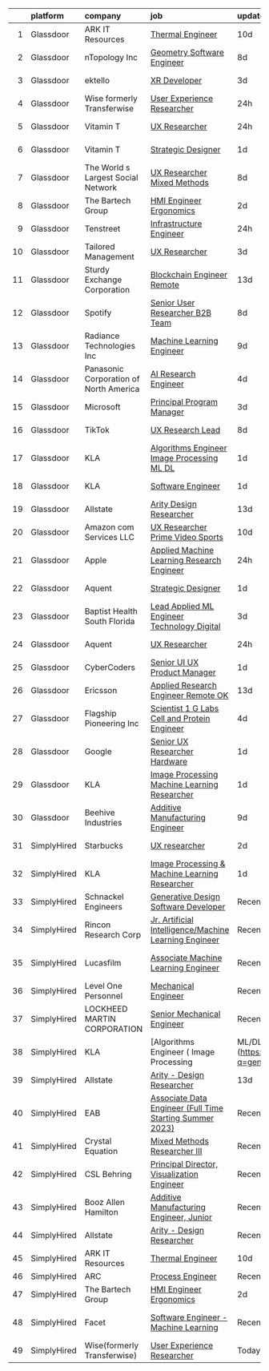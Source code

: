 

|    | platform    | company                                | job                                                                                                                                                                                                                                                                                                                                                                                                                                                                                                                                                                                                                                                                                                                                                                                                                                                                                                                                                                                                                                                                                                                                                                                                                                                                                                                                                                                                                                                                                                         | update_time   | location                    |
|---:|:------------|:---------------------------------------|:------------------------------------------------------------------------------------------------------------------------------------------------------------------------------------------------------------------------------------------------------------------------------------------------------------------------------------------------------------------------------------------------------------------------------------------------------------------------------------------------------------------------------------------------------------------------------------------------------------------------------------------------------------------------------------------------------------------------------------------------------------------------------------------------------------------------------------------------------------------------------------------------------------------------------------------------------------------------------------------------------------------------------------------------------------------------------------------------------------------------------------------------------------------------------------------------------------------------------------------------------------------------------------------------------------------------------------------------------------------------------------------------------------------------------------------------------------------------------------------------------------|:--------------|:----------------------------|
|  1 | Glassdoor   | ARK IT Resources                       | [Thermal Engineer](https://www.glassdoor.com/partner/jobListing.htm?pos=118&ao=1136043&s=58&guid=00000183925c7422904ddfdd7c2c40d7&src=GD_JOB_AD&t=SR&vt=w&ea=1&cs=1_cf3b1ee0&cb=1664607876777&jobListingId=1008151360223&jrtk=3-0-1ge95ot7jk62u801-1ge95ot82ghrp800-d7ba8a74a5e566be-)                                                                                                                                                                                                                                                                                                                                                                                                                                                                                                                                                                                                                                                                                                                                                                                                                                                                                                                                                                                                                                                                                                                                                                                                                      | 10d           | Menlo Park, CA              |
|  2 | Glassdoor   | nTopology Inc                          | [Geometry Software Engineer](https://www.glassdoor.com/partner/jobListing.htm?pos=119&ao=1136043&s=58&guid=00000183925c7422904ddfdd7c2c40d7&src=GD_JOB_AD&t=SR&vt=w&cs=1_e3924f41&cb=1664607876777&jobListingId=1008156309256&jrtk=3-0-1ge95ot7jk62u801-1ge95ot82ghrp800-768fb0cecd65353a-)                                                                                                                                                                                                                                                                                                                                                                                                                                                                                                                                                                                                                                                                                                                                                                                                                                                                                                                                                                                                                                                                                                                                                                                                                 | 8d            | New York, NY                |
|  3 | Glassdoor   | ektello                                | [XR Developer](https://www.glassdoor.com/partner/jobListing.htm?pos=104&ao=1110586&s=58&guid=00000183925c7422904ddfdd7c2c40d7&src=GD_JOB_AD&t=SR&vt=w&ea=1&cs=1_a832e28d&cb=1664607876773&jobListingId=1008165877095&cpc=723ADC3DFE402989&jrtk=3-0-1ge95ot7jk62u801-1ge95ot82ghrp800-9252e1383beff854--6NYlbfkN0CLjQmfy67UqlWxJvyH5uxFrQGBFL1cdeZdgq-fUlKTlikjnfIyJ3g14UIocJ4LupEUSH_i4Km79u8aPns5QGudzPpZihbyWjHT3MlPDQZx-NZRJ-kKyR8XI7O7980XhdMgDOg9XJsbhTU-TeVE4XKYiyHUODj3BRcNUGsJGACEaIaVv3AGx_D4LVO6oyW-jC-noUM5ZP9Bk77J2u-Prxu2YKDDuYHdVMLfB61odYYdIqd3k0hdTcycg9WXmn5v396wXMeqiLlUXuRkB5quYHjRE0zBwPwnRh4jtJQ-sz0zTlKds8BVA9KKYkIEj0iTFVhSNsmL-FNZn3Om8YuM9qLMZuHlIlSd1D1uEsKXKvvXrtNGOzmT4LGg0ESY-SPFu-2RD78QeYZRovcPCvH56A4fkmOmp4hJ6cvaqeQEJfRgXTaqotivDcmiVTE0EdDEbvNSf2saa6gKSCyp9HDQ0muLXoPmOfJEEeWYI7f8bb4bFWSlDhs_bqhZqjS7e-NKRyeoQixYtTeMF4_9GkOlGzR06EDPoqclCKgBuGUA8u9GE4PTL7tM4UHSHdK8ODAYL7kKJwGSsOemYDJKcU855cVyxSK2wzxqLnrT73w_WO-ZdrCjcDtiDRlZ8G_-npqTADflzQfXjHceY411hv7zcOGx)                                                                                                                                                                                                                                                                                                                                                                                                                                                                                                     | 3d            | New York, NY                |
|  4 | Glassdoor   | Wise formerly Transferwise             | [User Experience Researcher](https://www.glassdoor.com/partner/jobListing.htm?pos=113&ao=1136043&s=58&guid=00000183925c7422904ddfdd7c2c40d7&src=GD_JOB_AD&t=SR&vt=w&cs=1_e15c99e2&cb=1664607876774&jobListingId=1008175254778&jrtk=3-0-1ge95ot7jk62u801-1ge95ot82ghrp800-3b7e1b9aaa689d2f-)                                                                                                                                                                                                                                                                                                                                                                                                                                                                                                                                                                                                                                                                                                                                                                                                                                                                                                                                                                                                                                                                                                                                                                                                                 | 24h           | New York, NY                |
|  5 | Glassdoor   | Vitamin T                              | [UX Researcher](https://www.glassdoor.com/partner/jobListing.htm?pos=105&ao=1110586&s=58&guid=00000183925c7422904ddfdd7c2c40d7&src=GD_JOB_AD&t=SR&vt=w&cs=1_0d980cc2&cb=1664607876773&jobListingId=1008175259890&cpc=FB7E4A1762AE5BEC&jrtk=3-0-1ge95ot7jk62u801-1ge95ot82ghrp800-dd7580845842f070--6NYlbfkN0DMrcEu7yrtATojKJA7cEzGQ3FdRGWLh0CZQInL4ECGI6k5tN82kdM0cJmh4vC7GgjJJwI5rzDshuaxiqNJD81Zw3DA8EAi9K6BYsTzvNnMGmq623DCVPNYKFfUttEtnREU3rY_Qi7Y-H5aNTjLE6_JYKpwbOzbyeF_5oZ3ppALSaleVesXOC0STSxZZ4GdQk3e0h4ZCCax7d2ck97YBDFX19iZknw_HCq_DNviqWbNNhzXZ0QamOj2H8Rxph63b9NqAgviXjEz0zUINkTMcwQsbnFwXWZxGjFoJ90boDAhvrLWINEf7DmWzDmGvzNy_aBZf_G9BDSsKhlhTpEcUTM6q3IJNSPIZb1Hu9MghNQAYKZzoHEwFM9f-AzpfPgQHgnB_HbFmAV5-JcT8sOmGs6u3EXL1X9o77kY27QL8fgNCcHiJtuDEPyFWfEkLMgDJ8eYHYyPQWi5oU0FoQ-GpiyxyTHj5sHg6Ugvl3t_6PKY9W5TIXrjn7MQ)                                                                                                                                                                                                                                                                                                                                                                                                                                                                                                                                                                                                                                                                         | 24h           | Cambridge, MA               |
|  6 | Glassdoor   | Vitamin T                              | [Strategic Designer](https://www.glassdoor.com/partner/jobListing.htm?pos=108&ao=1110586&s=58&guid=00000183925c7422904ddfdd7c2c40d7&src=GD_JOB_AD&t=SR&vt=w&cs=1_384e9259&cb=1664607876773&jobListingId=1008172075399&cpc=FB7E4A1762AE5BEC&jrtk=3-0-1ge95ot7jk62u801-1ge95ot82ghrp800-648f458a37220ae6--6NYlbfkN0DMrcEu7yrtATojKJA7cEzGQ3FdRGWLh0CZQInL4ECGI6k5tN82kdM0cJmh4vC7GghB7sI2fEBJvXCIVs4oIfPeT5FVoC1VkOs_FdgZb8wdMtTuOOmPTN_otUAg6JY7oaAkQ_gNO-TwZfAA7djRJE24BE4Nb1MTyf2udNJPEClRwSvgLZJRn8VUdvZCoLLNeK-fkHP3oWM4E-DAmIcZyhbtTc0FN-j4Bm9GvSE4rGmgwBd5zbYhRvlHide6CKnm7C2gCU-HopQIHMjsApHMJvUqUv8uqm2OUv2eOin1s_tAi-0rrcKhreaVAMbpa0m5pcgBRla3UPmGVq2sgwRMTM9EhpupMvXyNtZhOv5Ru8XHdiBmlooNo2eiaGs_CHAOBK1uOjpnCCoIad8HBOUjCHGkHUWP_tWz7jYv_whu4lBXUjlo_Uc98_IPHCn6B6tDjSAWaxH8cxxKFH8NcuMcLDk71dP1E4FRKSJZTErVf3AWFA%3D%3D)                                                                                                                                                                                                                                                                                                                                                                                                                                                                                                                                                                                                                                                                        | 1d            | Los Angeles, CA             |
|  7 | Glassdoor   | The World s Largest Social Network     | [UX Researcher  Mixed Methods ](https://www.glassdoor.com/partner/jobListing.htm?pos=109&ao=1110586&s=58&guid=00000183925c7422904ddfdd7c2c40d7&src=GD_JOB_AD&t=SR&vt=w&ea=1&cs=1_2bbeaa0e&cb=1664607876774&jobListingId=1008157581186&cpc=C4A69CCDBB3B9599&jrtk=3-0-1ge95ot7jk62u801-1ge95ot82ghrp800-1b0604329ab13d64--6NYlbfkN0DSgjPPcnEdvoK3uuxfISLALE6pB1FR7YSHOr_tSg5_QGIhoz_2VqUepdcKLBLI_zRdtaBxgyBllhaPZz0NgYURyEGucRXh5uxBwq1v6utGUhDvjEFiFwNbXBMy7AQhUaSixTSyoNTqobu9bFo0iqMrnAsnQ9T3GyfI57CmWf4uxKHexdXWkJF-KQRV6ObyLzH9Igmhl0fU1mKo8euS9fy1_ZgjfxgGREmAK2stX0QBbULD4l4gyHpoFkJ8eAWheXHKtns5om4tdH_Y8b8FS0iPvT2R05gQsG4-Dvql1ptO92yqhjRzb2FxpswSOwi99xcvfy3yfQ94LxegZ0eDuj_cmeZlzWq21W_t1c6hckD3ilJLrB4ZBfLXrCDTx0hL2olAVSKszv_uXfa9CN5HLM3ia3dikpgnz2rdk5QBeBAMRzsWxXtNucUraqv63HVOOM2GrCWuxTFoi6ilCdD4CbxT9_Yew_K7STaQdGeLHUSmeA_cjOsTsxt8segOPwwfIsgcPaCTAFgUFi0ik__4C__V2MC8wOnLgJBlx5ULK10Enc1ivvDfX2sbRISEASSOGSaP_nRzmKakQUg7hfL7zzQx)                                                                                                                                                                                                                                                                                                                                                                                                                                                                                                                                                    | 8d            | Menlo Park, CA              |
|  8 | Glassdoor   | The Bartech Group                      | [HMI Engineer Ergonomics](https://www.glassdoor.com/partner/jobListing.htm?pos=102&ao=1110586&s=58&guid=00000183925c7422904ddfdd7c2c40d7&src=GD_JOB_AD&t=SR&vt=w&ea=1&cs=1_d3d06931&cb=1664607876773&jobListingId=1008168215682&cpc=BCC169F53084E245&jrtk=3-0-1ge95ot7jk62u801-1ge95ot82ghrp800-d7e549cf611d7baf--6NYlbfkN0C7-FDDT93s0qSKP7uYkdNgAgpSNvwlK8pJNTkcTbZQJnKDJjfvl1yFU2JPCK1oIIqgiPSQlgJaQ92un3gYj95iQ5MwR3YWRQA81vmOBTfP8DwKNBTGoU1ip20-j9O9Lm5GhqmopLcJEe0EpYQ4q3fY_E7zDdPeWdkFPVRQ4OoxjHrmWNE168yZy75LxmCOpUc-s0NImWilIffnCWDoJnRH6U4LJHwkbBiM_uPUd6Opn5wO8GrT-sHs-c_GLb_Nubt0pjWPAaNUA0UPYGqxMi26xVgoqvcoFsmqVTTuGXRFZ9N7DCeBLGlRKNXm-pcqtOGRYLRO5zWWabeRV9DZ2rJXFrDh667fwrcHvuGjRpzSlVysAiKtHu-9rMVNAMIkYB_iofjGkMC_Gcc9msLDQqZ-lh6CCWAICRqbK7fimYzzpCmxGIuVogkKiEHl5WithVC57mr7ibvIcX3MqU1kvX2WGXKamePeOPryUOtn3Ejn2UfZIPU0EA7C)                                                                                                                                                                                                                                                                                                                                                                                                                                                                                                                                                                                                                                                          | 2d            | Auburn Hills, MI            |
|  9 | Glassdoor   | Tenstreet                              | [Infrastructure Engineer](https://www.glassdoor.com/partner/jobListing.htm?pos=122&ao=1136043&s=58&guid=00000183925c7422904ddfdd7c2c40d7&src=GD_JOB_AD&t=SR&vt=w&ea=1&cs=1_1cf0a46d&cb=1664607876777&jobListingId=1008174927829&jrtk=3-0-1ge95ot7jk62u801-1ge95ot82ghrp800-fb5da6d548c2f05f-)                                                                                                                                                                                                                                                                                                                                                                                                                                                                                                                                                                                                                                                                                                                                                                                                                                                                                                                                                                                                                                                                                                                                                                                                               | 24h           | Tulsa, OK                   |
| 10 | Glassdoor   | Tailored Management                    | [UX Researcher](https://www.glassdoor.com/partner/jobListing.htm?pos=106&ao=1110586&s=58&guid=00000183925c7422904ddfdd7c2c40d7&src=GD_JOB_AD&t=SR&vt=w&ea=1&cs=1_e4bf6b57&cb=1664607876773&jobListingId=1008165611561&cpc=47CFDC01B3F81FAC&jrtk=3-0-1ge95ot7jk62u801-1ge95ot82ghrp800-ebbf7cb785340ff0--6NYlbfkN0DI_pqscLjs9LkB0jlO39g2s8RE9SCHTdataN4HV1TulJDP_FJlrdaEAmOIelCggjJ9JIMQViELbqFJysVw2bYJCuEXtMEw6dMQNNOQVyIp8OYul8IhpVKs9vFrjK1VP4TL0x0AyVE4LxRPr54mdEIZH9L1_Wf2l64sqeb7hyoc3G_4s_skSr2DE3ak-MpMhgz1sg6-yI2ZWqK861TMfaO2nRFQuJPb9k_Nj2pfiUO8oq-fs5K9EepbzNfhgRjmiKH6u29ftBIR0qUeID7Ng65quWQ3GvR4uE5vd69uQCelQkryT0APF_imjSa2GysJCrxLN19DQfxcXirkCc-8ieyEK3JTN26w6o3tC5CZzOzUev93skVU861w3jqH6RBlOVVHY6yOdFUviK80snYyajwiRONjOeqWJzgNxh4zgvHyoSGwmrhJgeB8xqriE_RaaD90wjpE1_D1kBjaCAxKkNm5EHdcmM3Goh8sKt4BPSHP6Ybq1XyzlwdSI83qAOJy7thfZtksVWn3TRV4GSUkMcD1)                                                                                                                                                                                                                                                                                                                                                                                                                                                                                                                                                                                                                                    | 3d            | Los Angeles, CA             |
| 11 | Glassdoor   | Sturdy Exchange Corporation            | [Blockchain Engineer  Remote ](https://www.glassdoor.com/partner/jobListing.htm?pos=117&ao=1136043&s=58&guid=00000183925c7422904ddfdd7c2c40d7&src=GD_JOB_AD&t=SR&vt=w&ea=1&cs=1_f68765bb&cb=1664607876777&jobListingId=1008146555398&jrtk=3-0-1ge95ot7jk62u801-1ge95ot82ghrp800-fef74d675c3b63f7-)                                                                                                                                                                                                                                                                                                                                                                                                                                                                                                                                                                                                                                                                                                                                                                                                                                                                                                                                                                                                                                                                                                                                                                                                          | 13d           | Remote                      |
| 12 | Glassdoor   | Spotify                                | [Senior User Researcher  B2B Team](https://www.glassdoor.com/partner/jobListing.htm?pos=128&ao=1136043&s=58&guid=00000183925c7422904ddfdd7c2c40d7&src=GD_JOB_AD&t=SR&vt=w&cs=1_d27c8681&cb=1664607876778&jobListingId=1008156696008&jrtk=3-0-1ge95ot7jk62u801-1ge95ot82ghrp800-e4fc1c9976fb5d46-)                                                                                                                                                                                                                                                                                                                                                                                                                                                                                                                                                                                                                                                                                                                                                                                                                                                                                                                                                                                                                                                                                                                                                                                                           | 8d            | Remote                      |
| 13 | Glassdoor   | Radiance Technologies Inc              | [Machine Learning Engineer](https://www.glassdoor.com/partner/jobListing.htm?pos=130&ao=1136043&s=58&guid=00000183925c7422904ddfdd7c2c40d7&src=GD_JOB_AD&t=SR&vt=w&ea=1&cs=1_08b54491&cb=1664607876779&jobListingId=1008155141417&jrtk=3-0-1ge95ot7jk62u801-1ge95ot82ghrp800-85b467fc819b1285-)                                                                                                                                                                                                                                                                                                                                                                                                                                                                                                                                                                                                                                                                                                                                                                                                                                                                                                                                                                                                                                                                                                                                                                                                             | 9d            | Beavercreek, OH             |
| 14 | Glassdoor   | Panasonic Corporation of North America | [AI Research Engineer](https://www.glassdoor.com/partner/jobListing.htm?pos=116&ao=1136043&s=58&guid=00000183925c7422904ddfdd7c2c40d7&src=GD_JOB_AD&t=SR&vt=w&cs=1_dc4c1a13&cb=1664607876775&jobListingId=1008163320625&jrtk=3-0-1ge95ot7jk62u801-1ge95ot82ghrp800-74a47edd19423ab5-)                                                                                                                                                                                                                                                                                                                                                                                                                                                                                                                                                                                                                                                                                                                                                                                                                                                                                                                                                                                                                                                                                                                                                                                                                       | 4d            | Mountain View, CA           |
| 15 | Glassdoor   | Microsoft                              | [Principal Program Manager](https://www.glassdoor.com/partner/jobListing.htm?pos=125&ao=1136043&s=58&guid=00000183925c7422904ddfdd7c2c40d7&src=GD_JOB_AD&t=SR&vt=w&cs=1_1223ac39&cb=1664607876778&jobListingId=1008165639555&jrtk=3-0-1ge95ot7jk62u801-1ge95ot82ghrp800-c33bc5f7227481c4-)                                                                                                                                                                                                                                                                                                                                                                                                                                                                                                                                                                                                                                                                                                                                                                                                                                                                                                                                                                                                                                                                                                                                                                                                                  | 3d            | Bellevue, WA                |
| 16 | Glassdoor   | TikTok                                 | [UX Research Lead](https://www.glassdoor.com/partner/jobListing.htm?pos=129&ao=1136043&s=58&guid=00000183925c7422904ddfdd7c2c40d7&src=GD_JOB_AD&t=SR&vt=w&cs=1_2f524914&cb=1664607876779&jobListingId=1008157351287&jrtk=3-0-1ge95ot7jk62u801-1ge95ot82ghrp800-98ff83142995346e-)                                                                                                                                                                                                                                                                                                                                                                                                                                                                                                                                                                                                                                                                                                                                                                                                                                                                                                                                                                                                                                                                                                                                                                                                                           | 8d            | Mountain View, CA           |
| 17 | Glassdoor   | KLA                                    | [Algorithms Engineer   Image Processing   ML DL  ](https://www.glassdoor.com/partner/jobListing.htm?pos=115&ao=1136043&s=58&guid=00000183925c7422904ddfdd7c2c40d7&src=GD_JOB_AD&t=SR&vt=w&cs=1_9997f34b&cb=1664607876775&jobListingId=1008171541246&jrtk=3-0-1ge95ot7jk62u801-1ge95ot82ghrp800-62308c64b199b0c3-)                                                                                                                                                                                                                                                                                                                                                                                                                                                                                                                                                                                                                                                                                                                                                                                                                                                                                                                                                                                                                                                                                                                                                                                           | 1d            | Ann Arbor, MI               |
| 18 | Glassdoor   | KLA                                    | [Software Engineer](https://www.glassdoor.com/partner/jobListing.htm?pos=112&ao=1136043&s=58&guid=00000183925c7422904ddfdd7c2c40d7&src=GD_JOB_AD&t=SR&vt=w&cs=1_c9856b4e&cb=1664607876774&jobListingId=1008171541539&jrtk=3-0-1ge95ot7jk62u801-1ge95ot82ghrp800-410a5d2d90f7dfe0-)                                                                                                                                                                                                                                                                                                                                                                                                                                                                                                                                                                                                                                                                                                                                                                                                                                                                                                                                                                                                                                                                                                                                                                                                                          | 1d            | Ann Arbor, MI               |
| 19 | Glassdoor   | Allstate                               | [Arity   Design Researcher](https://www.glassdoor.com/partner/jobListing.htm?pos=101&ao=1110586&s=58&guid=00000183925c7422904ddfdd7c2c40d7&src=GD_JOB_AD&t=SR&vt=w&cs=1_354c8de1&cb=1664607876772&jobListingId=1008146367908&cpc=F41FEAB56D215062&jrtk=3-0-1ge95ot7jk62u801-1ge95ot82ghrp800-2a9d07b4c94ca1a2--6NYlbfkN0BLH0BMQoDn-yw6Urt952hBm1JLFZ7WpBxND2cMIOjOqdmupiC_ZwOjCSzUpM3cDMan-XWx-WYIgFW0eKYFFNcZZa4e2BvAYYyViwDNAEYnoLYakGHlHkr1vztp50za5AEgtwAu40VL7MNPrW6TETvCPm8tbtjfkGnj0aRI0eFJ8Kll7Eehs7NEcCiZq5ZEJMWquWqQmo1pvcqTBPjQ63CxdrpmXNUbFTiugUBy1NXhNyNppjjeRSnVMRtEENxLG5ZwO3wAtopgyeU7bj7kaI6Ib0qqt1wXwhthx11A1gvwKKCe9LRnSg0NPhge5Ytipwa-ecSGecFO7RFkMZ7pZy1wCRtIIcmhGgvB8C7McQL4KvezT_GXx4kQW_ecnO5ODr2CWzz8KlPIePehFWlKMZGdAEnRN15SjbITi9_1yZFRacnyfafevOYO09MUUnkPY5t6V6bYkjSITX8V9H2UfV6q9h5swZytnok1w5jllyHCuKkhPUBZCRc1Bspyr0SptCLgV7lGmlP6znGdUKMiF9b9UUyb8Md1QQQ6lw220y8h9jqKbxIsN5d9srK8SD40nDujkSQ_29xhKlZntARBH44QiCDzHQrWAGv4bZ0gu323WZs0O1HLLmoexujjChycl0D5KpT1fAP1lHY1IIHZgFUkyig6uKPe5LqYPMeSXUd8YJeLarlkDmFwucT7NUN3u57fMv1Pfsdsu3UtDgYWJ0YEWXFxEqeQXzWpC7mKPn9nNaScXK4jt63JZ1tw-2qf4PlT--meczhimBTZJPBbucL2SIZz8662hG2MgKcxkr8I4cioxTqVlMbztA67vj846K_0-IGBvL3VzV85NLz3Uvm-uVhGVqCbE1P3YT9GZ-ckpcOGZkqvLkAJdtmIiN2Qtk6wYpLinpMyPM_9i4l9b6A2fm0kokQkmQctPrCkb2stemrZoVeOz0VW2C5DTLt8phmYB-inpItnC43K047TEIA30MZZ8ro5TibYCUI2LA66r_53SWochfu79pZqQ3ofoJUFS8cydH3YQwLYT8u9pc6HI-oozONm40tduW3UxL6eMk9gVwMWxhueIRsI74f6thBQ_HoERDmgAKDqh9ZsXo1nwGfRbeg8IaVnie7ZMMMPUw%3D%3D) | 13d           | Remote                      |
| 20 | Glassdoor   | Amazon com Services LLC                | [UX Researcher  Prime Video Sports](https://www.glassdoor.com/partner/jobListing.htm?pos=127&ao=1136043&s=58&guid=00000183925c7422904ddfdd7c2c40d7&src=GD_JOB_AD&t=SR&vt=w&cs=1_f5672725&cb=1664607876778&jobListingId=1008151009295&jrtk=3-0-1ge95ot7jk62u801-1ge95ot82ghrp800-6f1e15fe550b7201-)                                                                                                                                                                                                                                                                                                                                                                                                                                                                                                                                                                                                                                                                                                                                                                                                                                                                                                                                                                                                                                                                                                                                                                                                          | 10d           | New York, NY                |
| 21 | Glassdoor   | Apple                                  | [Applied Machine Learning Research Engineer](https://www.glassdoor.com/partner/jobListing.htm?pos=111&ao=1136043&s=58&guid=00000183925c7422904ddfdd7c2c40d7&src=GD_JOB_AD&t=SR&vt=w&cs=1_4edd4dfa&cb=1664607876774&jobListingId=1008175933394&jrtk=3-0-1ge95ot7jk62u801-1ge95ot82ghrp800-3f15aed5267ed20f-)                                                                                                                                                                                                                                                                                                                                                                                                                                                                                                                                                                                                                                                                                                                                                                                                                                                                                                                                                                                                                                                                                                                                                                                                 | 24h           | San Diego, CA               |
| 22 | Glassdoor   | Aquent                                 | [Strategic Designer](https://www.glassdoor.com/partner/jobListing.htm?pos=107&ao=1110586&s=58&guid=00000183925c7422904ddfdd7c2c40d7&src=GD_JOB_AD&t=SR&vt=w&cs=1_38a09e76&cb=1664607876773&jobListingId=1008172136132&cpc=6FC5BA77C9A4CD78&jrtk=3-0-1ge95ot7jk62u801-1ge95ot82ghrp800-526f85ef8b289620--6NYlbfkN0DMrcEu7yrtATojKJA7cEzGQ3FdRGWLh0CZQInL4ECGI9gD0Wolx9R2v-Aex0-GK05EBcicDVsHiy1MDSi-STDz30amTqziTYAM8b0ibR0f6_6iBDSwR4SQdrLqKYWc3atl0tRaiHVZIde5VNUk1aSMM1SqwDykHwqCtuaYUJn_gNDSOww5V5xalBMmNWYxiyCrmp5t164Bl2PlDaYXRLzK2X6UegMgxj2E61FP_H1gEfIfftWIW7XFk7hx_-G6z6nrNvPEX5MDWdRfNXBE8XD74nnLjWRBDewJeFf-uaoa_2kPZ6wUaSavzaPb8YDAOo-Es1_asXdHFljkI8xdvfBbXDVOY9NIsoNvMb9WzCE1GVz2Qg-ltITtCBrlgcwZlNxBW-K8FB8FWNhLpPY8SfAm6THZkRJsZ1YwFfVQAYilPVj8lY-tuKlKsXaD5lOHxVyZcD35FpJOovy4ib8Bz719)                                                                                                                                                                                                                                                                                                                                                                                                                                                                                                                                                                                                                                                                                                    | 1d            | Los Angeles, CA             |
| 23 | Glassdoor   | Baptist Health South Florida           | [Lead Applied ML Engineer  Technology   Digital](https://www.glassdoor.com/partner/jobListing.htm?pos=126&ao=1136043&s=58&guid=00000183925c7422904ddfdd7c2c40d7&src=GD_JOB_AD&t=SR&vt=w&cs=1_db7ee4b7&cb=1664607876778&jobListingId=1008165924885&jrtk=3-0-1ge95ot7jk62u801-1ge95ot82ghrp800-50d30961983d534c-)                                                                                                                                                                                                                                                                                                                                                                                                                                                                                                                                                                                                                                                                                                                                                                                                                                                                                                                                                                                                                                                                                                                                                                                             | 3d            | Florida                     |
| 24 | Glassdoor   | Aquent                                 | [UX Researcher](https://www.glassdoor.com/partner/jobListing.htm?pos=103&ao=1110586&s=58&guid=00000183925c7422904ddfdd7c2c40d7&src=GD_JOB_AD&t=SR&vt=w&cs=1_cf6cfe00&cb=1664607876773&jobListingId=1008174089686&cpc=32EE424DE2B657EB&jrtk=3-0-1ge95ot7jk62u801-1ge95ot82ghrp800-f2bdc8fdf71ca9c6--6NYlbfkN0DMrcEu7yrtATojKJA7cEzGQ3FdRGWLh0CZQInL4ECGI9gD0Wolx9R2v-Aex0-GK04esuCnaHf9YEwQ5AsGqeXDR5jB6DQa147qn6rAjOT9QFA2iQO6txp6B0jgB40YfAMJ3pSB-TeTVlJFySP0OXotnLQr3ylV8Pj0wb-UTFR5_Qwwml7P61iBd9VK-FsotXrBTU8LB4FhAmT6HxbwU3KJyImbgxUB1BcrmiOx1fInCRhV8JxKzhV1SHWifhA6ykBiCoYFlXsEw3CFqJZtljmo8fyXGeUXmNNBKzsc22FxLO_UMP6FDX9bXcYj96xlMsRQPuurogYNDMgGDOyXG1DGV-HSbATQGoJItez7GU9_VlBxNAmrdKV08Agvi1nGx7Hu1rQ8jPeNBRB_KjmQSOrczmWAO2YDFfKa_0781nIEov5CRcD2kIYA8VS_thVKeXuNFWT9rNZYVQ%3D%3D)                                                                                                                                                                                                                                                                                                                                                                                                                                                                                                                                                                                                                                                                                                             | 24h           | Cambridge, MA               |
| 25 | Glassdoor   | CyberCoders                            | [Senior UI UX Product Manager](https://www.glassdoor.com/partner/jobListing.htm?pos=110&ao=1110586&s=58&guid=00000183925c7422904ddfdd7c2c40d7&src=GD_JOB_AD&t=SR&vt=w&ea=1&cs=1_34453474&cb=1664607876774&jobListingId=1008172776932&cpc=654405A9B1E0A9F5&jrtk=3-0-1ge95ot7jk62u801-1ge95ot82ghrp800-4bcdbea92477daad--6NYlbfkN0CpFJQzrgRR8WqXWK1qKKEqALWJw739KlKqr2H-MSI4eoBlI4EFrmor2FYZMP3muM18C41kHOQtwyortz9PFAU6WQOFv3KE2IZo6daOk15iVIqn_nnsj7HQLaW329L7_FsTcgsym7BVJBfN5dZ7VUDaj1pchhrSsw_9hwKxpQ2WGPFXXvmTa1vYsjmC_2rNxk4740QUF5kidug-6Ki2uiKA25ydQKlt5RzbuKdqUHSLE9rZxb71h3o1C1ix7JYMHURCecAhOYPtLku95gMqcX0pagj4lrNP1bIN91L8lyW69l0AO77VYpWdM5nRYJj9YKKbocbxrD5NMZmok8sQdRDtE-u7CFdSRIKdAaSUO9FwjIzwND8HPakVuPC_XXBq8KNn9geiLVEOcRARmgfnwazHc-zSUV38bl5JR83txBEpX0mBjpBwlbZPkM56mrAUHNGBFuhst0rv3lmBWtEIO7FU3TBg2OFyzyv4KinN7QVcrIiucEmYAkLIntVxSe-tDvu-EeIrJYRJ1vXZPEp9EjY5DRzf0NO9rLhZb_ww3yp-oVEck6hu0_mW3tAWjN7bliJ46hajJm5AagA4sK-iEt1KkIi7yNGJ-7Gb0dubVvyOeT7zwZxyQFicj3VQWor3kkTxTvJNAqovjsc6B4g4gJ9cYCLASKupi2t6pHcno651RdL8DdGzOragU_nluBugpTtTfSb1tV-UJWaIq-fsluUsIu10XdWD3aXtwVY--gbpWIArnxqBKDsWBHv5QCCi9btddAkqORSlGwspBuXoUBO9kxw7McPQ-7OIcyHzFJmXBt5c1NL2aF-nrHE2HDQM14pblFUBAUu5T6e-5-_oKwIXlhCw5P3oedCQZYyQkQEfPiW5ZgyrhXMA7ie-slHACXpCCN4Y49UYBxKXd44UJJbr1AAEeoIaHeiRwBcd0mLz-dPNKGI1NKq9AAlAbT9ezFtgA8LBQ61fhUFVAdye_Swo4Mg7sUqifqPB-1pTWc-nuw%3D%3D)                                                                                                                         | 1d            | Sunnyvale, CA               |
| 26 | Glassdoor   | Ericsson                               | [Applied Research Engineer  Remote OK ](https://www.glassdoor.com/partner/jobListing.htm?pos=120&ao=1136043&s=58&guid=00000183925c7422904ddfdd7c2c40d7&src=GD_JOB_AD&t=SR&vt=w&cs=1_02ff70eb&cb=1664607876777&jobListingId=1008146633770&jrtk=3-0-1ge95ot7jk62u801-1ge95ot82ghrp800-cbbe6b3380b7e569-)                                                                                                                                                                                                                                                                                                                                                                                                                                                                                                                                                                                                                                                                                                                                                                                                                                                                                                                                                                                                                                                                                                                                                                                                      | 13d           | Plano, TX                   |
| 27 | Glassdoor   | Flagship Pioneering  Inc               | [Scientist 1  G Labs  Cell and Protein Engineer](https://www.glassdoor.com/partner/jobListing.htm?pos=121&ao=1136043&s=58&guid=00000183925c7422904ddfdd7c2c40d7&src=GD_JOB_AD&t=SR&vt=w&ea=1&cs=1_e765e50b&cb=1664607876777&jobListingId=1008162732913&jrtk=3-0-1ge95ot7jk62u801-1ge95ot82ghrp800-361c372c80bf40b7-)                                                                                                                                                                                                                                                                                                                                                                                                                                                                                                                                                                                                                                                                                                                                                                                                                                                                                                                                                                                                                                                                                                                                                                                        | 4d            | Boston, MA                  |
| 28 | Glassdoor   | Google                                 | [Senior UX Researcher  Hardware](https://www.glassdoor.com/partner/jobListing.htm?pos=124&ao=1136043&s=58&guid=00000183925c7422904ddfdd7c2c40d7&src=GD_JOB_AD&t=SR&vt=w&cs=1_f5b6fda9&cb=1664607876778&jobListingId=1008171558539&jrtk=3-0-1ge95ot7jk62u801-1ge95ot82ghrp800-3070b10f6b20b69c-)                                                                                                                                                                                                                                                                                                                                                                                                                                                                                                                                                                                                                                                                                                                                                                                                                                                                                                                                                                                                                                                                                                                                                                                                             | 1d            | Boulder, CO                 |
| 29 | Glassdoor   | KLA                                    | [Image Processing   Machine Learning Researcher](https://www.glassdoor.com/partner/jobListing.htm?pos=114&ao=1136043&s=58&guid=00000183925c7422904ddfdd7c2c40d7&src=GD_JOB_AD&t=SR&vt=w&cs=1_2f5ea724&cb=1664607876774&jobListingId=1008171541378&jrtk=3-0-1ge95ot7jk62u801-1ge95ot82ghrp800-2f68d1e0ec7b5c8c-)                                                                                                                                                                                                                                                                                                                                                                                                                                                                                                                                                                                                                                                                                                                                                                                                                                                                                                                                                                                                                                                                                                                                                                                             | 1d            | Milpitas, CA                |
| 30 | Glassdoor   | Beehive Industries                     | [Additive Manufacturing Engineer](https://www.glassdoor.com/partner/jobListing.htm?pos=123&ao=1136043&s=58&guid=00000183925c7422904ddfdd7c2c40d7&src=GD_JOB_AD&t=SR&vt=w&ea=1&cs=1_854bdd5e&cb=1664607876778&jobListingId=1008153816008&jrtk=3-0-1ge95ot7jk62u801-1ge95ot82ghrp800-f70ad2905c853ce6-)                                                                                                                                                                                                                                                                                                                                                                                                                                                                                                                                                                                                                                                                                                                                                                                                                                                                                                                                                                                                                                                                                                                                                                                                       | 9d            | Centennial, CO              |
| 31 | SimplyHired | Starbucks                              | [UX researcher](https://www.simplyhired.com/job/L3eZ07EXB9BWC3ppeAk9Fofw4v47QCevLQs78mA3ml2poP1Qe36DGg?q=generative+engineer)                                                                                                                                                                                                                                                                                                                                                                                                                                                                                                                                                                                                                                                                                                                                                                                                                                                                                                                                                                                                                                                                                                                                                                                                                                                                                                                                                                               | 2d            | United States               |
| 32 | SimplyHired | KLA                                    | [Image Processing & Machine Learning Researcher](https://www.simplyhired.com/job/c9dpwJ3hG3uzHqpYTf59MNE8Nqyfj2l8wRlqMn-K0hxAeh02pg701A?q=generative+engineer)                                                                                                                                                                                                                                                                                                                                                                                                                                                                                                                                                                                                                                                                                                                                                                                                                                                                                                                                                                                                                                                                                                                                                                                                                                                                                                                                              | 1d            | Milpitas, CA                |
| 33 | SimplyHired | Schnackel Engineers                    | [Generative Design Software Developer](https://www.simplyhired.com/job/KE0-EPFCtTp8eniWTTdVA6iqehRWfXqNBvdE0wHECgCONieSBqtj5A?q=generative+engineer)                                                                                                                                                                                                                                                                                                                                                                                                                                                                                                                                                                                                                                                                                                                                                                                                                                                                                                                                                                                                                                                                                                                                                                                                                                                                                                                                                        | Recently      | Omaha, NE                   |
| 34 | SimplyHired | Rincon Research Corp                   | [Jr. Artificial Intelligence/Machine Learning Engineer](https://www.simplyhired.com/job/Yzv6jPEP7zE7_ZonJrqq1cjJCgndo2RkVZHWRnUDQp3KRVrmx248ag?q=generative+engineer)                                                                                                                                                                                                                                                                                                                                                                                                                                                                                                                                                                                                                                                                                                                                                                                                                                                                                                                                                                                                                                                                                                                                                                                                                                                                                                                                       | Recently      | Centennial, CO +3 locations |
| 35 | SimplyHired | Lucasfilm                              | [Associate Machine Learning Engineer](https://www.simplyhired.com/job/NHCbzWRQ1XQtyychoSUQiroJNEZKRqDcszy7P2TGP2ughvn0n-RGgA?q=generative+engineer)                                                                                                                                                                                                                                                                                                                                                                                                                                                                                                                                                                                                                                                                                                                                                                                                                                                                                                                                                                                                                                                                                                                                                                                                                                                                                                                                                         | Recently      | San Francisco, CA           |
| 36 | SimplyHired | Level One Personnel                    | [Mechanical Engineer](https://www.simplyhired.com/job/ldZCjjtTFACtg9AoF9Ptcerm55TwJWe-nLJjmlaFUy4vw0M9jHwxJA?q=generative+engineer)                                                                                                                                                                                                                                                                                                                                                                                                                                                                                                                                                                                                                                                                                                                                                                                                                                                                                                                                                                                                                                                                                                                                                                                                                                                                                                                                                                         | Recently      | Riverdale, MD               |
| 37 | SimplyHired | LOCKHEED MARTIN CORPORATION            | [Senior Mechanical Engineer](https://www.simplyhired.com/job/0YYEHCXgWcj-FUO37Dar5fnNb4ltIJF4bmZKEMHqC1Hoe_uhBgH9lg?q=generative+engineer)                                                                                                                                                                                                                                                                                                                                                                                                                                                                                                                                                                                                                                                                                                                                                                                                                                                                                                                                                                                                                                                                                                                                                                                                                                                                                                                                                                  | Recently      | Liverpool, NY               |
| 38 | SimplyHired | KLA                                    | [Algorithms Engineer ( Image Processing | ML/DL )](https://www.simplyhired.com/job/RhKWmUXhDZw8WcvoRmhJbDLVW8Ao4Ivq3hy4ujCv1NMSY5OYPYU3Pg?q=generative+engineer)                                                                                                                                                                                                                                                                                                                                                                                                                                                                                                                                                                                                                                                                                                                                                                                                                                                                                                                                                                                                                                                                                                                                                                                                                                                                                                                                            | 1d            | Ann Arbor, MI               |
| 39 | SimplyHired | Allstate                               | [Arity - Design Researcher](https://www.simplyhired.com/job/nuCwrAaPLlwLp-lBj289gVGfaczfqrV6k5QUiHtlCFSbf0M5apP--g?q=generative+engineer)                                                                                                                                                                                                                                                                                                                                                                                                                                                                                                                                                                                                                                                                                                                                                                                                                                                                                                                                                                                                                                                                                                                                                                                                                                                                                                                                                                   | 13d           | Remote                      |
| 40 | SimplyHired | EAB                                    | [Associate Data Engineer (Full Time Starting Summer 2023)](https://www.simplyhired.com/job/GacEolH26SrYoTYaDIiXbdqD3pheFpkBa-4d64DNtI6PwocGxl7z8w?q=generative+engineer)                                                                                                                                                                                                                                                                                                                                                                                                                                                                                                                                                                                                                                                                                                                                                                                                                                                                                                                                                                                                                                                                                                                                                                                                                                                                                                                                    | Recently      | Remote +3 locations         |
| 41 | SimplyHired | Crystal Equation                       | [Mixed Methods Researcher III](https://www.simplyhired.com/job/mMsMdI35bayj3GBQ1kLZ3L-4yrnndZOxBF6GfhCYdmW5NPPeX59d_A?q=generative+engineer)                                                                                                                                                                                                                                                                                                                                                                                                                                                                                                                                                                                                                                                                                                                                                                                                                                                                                                                                                                                                                                                                                                                                                                                                                                                                                                                                                                | Recently      | Menlo Park, CA              |
| 42 | SimplyHired | CSL Behring                            | [Principal Director, Visualization Engineer](https://www.simplyhired.com/job/66To39B-aW1ZVpkguA8LB7tZ4aa0AS3g0T7AHo8fidQCUazVBTcGag?q=generative+engineer)                                                                                                                                                                                                                                                                                                                                                                                                                                                                                                                                                                                                                                                                                                                                                                                                                                                                                                                                                                                                                                                                                                                                                                                                                                                                                                                                                  | Recently      | King of Prussia, PA         |
| 43 | SimplyHired | Booz Allen Hamilton                    | [Additive Manufacturing Engineer, Junior](https://www.simplyhired.com/job/mXLYUVNmlr_YE9wM3D932d5P8s5wcsv0-1nVpj_AnhpRC4nFeC64Zw?q=generative+engineer)                                                                                                                                                                                                                                                                                                                                                                                                                                                                                                                                                                                                                                                                                                                                                                                                                                                                                                                                                                                                                                                                                                                                                                                                                                                                                                                                                     | Recently      | Alexandria, VA              |
| 44 | SimplyHired | Allstate                               | [Arity - Design Researcher](https://www.simplyhired.com/job/lb-8Ud7uppXwKCXYYlfcAwRmrxIrBsNyQ6YmvIpiomGYMbUQqptQww?q=generative+engineer)                                                                                                                                                                                                                                                                                                                                                                                                                                                                                                                                                                                                                                                                                                                                                                                                                                                                                                                                                                                                                                                                                                                                                                                                                                                                                                                                                                   | Recently      | Remote                      |
| 45 | SimplyHired | ARK IT Resources                       | [Thermal Engineer](https://www.simplyhired.com/job/CbbBHOeVKZHn6rOS9DAhzilZ3Ito4e1xDIAubEnkbkZtlIKHQ3_PdQ?q=generative+engineer)                                                                                                                                                                                                                                                                                                                                                                                                                                                                                                                                                                                                                                                                                                                                                                                                                                                                                                                                                                                                                                                                                                                                                                                                                                                                                                                                                                            | 10d           | Menlo Park, CA              |
| 46 | SimplyHired | ARC                                    | [Process Engineer](https://www.simplyhired.com/job/Ud0G7_0rkbwEwrc6gQwrGSUOXvdo5WDIJx6DnlnW6iqZJgZZscQTVA?q=generative+engineer)                                                                                                                                                                                                                                                                                                                                                                                                                                                                                                                                                                                                                                                                                                                                                                                                                                                                                                                                                                                                                                                                                                                                                                                                                                                                                                                                                                            | Recently      | Tuscola, IL                 |
| 47 | SimplyHired | The Bartech Group                      | [HMI Engineer Ergonomics](https://www.simplyhired.com/job/YgHcGrf-m_E4JWohInM7FZv-xMFEuGzKntF99KKknb85nf_kHI_Txw?q=generative+engineer)                                                                                                                                                                                                                                                                                                                                                                                                                                                                                                                                                                                                                                                                                                                                                                                                                                                                                                                                                                                                                                                                                                                                                                                                                                                                                                                                                                     | 2d            | Auburn Hills, MI            |
| 48 | SimplyHired | Facet                                  | [Software Engineer - Machine Learning](https://www.simplyhired.com/job/rRl7LpYqGiIowLAwzbrNzMgXtXTFbKgtp-z9fo66PKEqX4Q6nYlO_w?q=generative+engineer)                                                                                                                                                                                                                                                                                                                                                                                                                                                                                                                                                                                                                                                                                                                                                                                                                                                                                                                                                                                                                                                                                                                                                                                                                                                                                                                                                        | Recently      | San Francisco, CA           |
| 49 | SimplyHired | Wise(formerly Transferwise)            | [User Experience Researcher](https://www.simplyhired.com/job/6409xaw8JqT9bCqnmG1DuKPca7RcUh5Gg1EANfu0Ubbckg9199t_Fw?q=generative+engineer)                                                                                                                                                                                                                                                                                                                                                                                                                                                                                                                                                                                                                                                                                                                                                                                                                                                                                                                                                                                                                                                                                                                                                                                                                                                                                                                                                                  | Today         | New York, NY                |